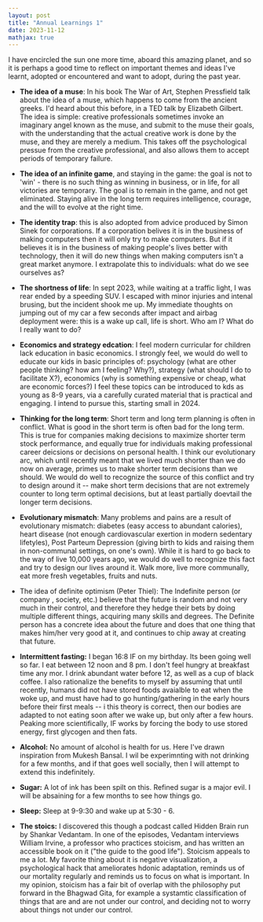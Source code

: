 ```yaml
---
layout: post
title: "Annual Learnings 1"
date: 2023-11-12
mathjax: true
---
```


I have encircled the sun one more time, aboard this amazing planet, and so it is perhaps a good time to reflect on important themes and ideas I've learnt, adopted or encountered and want to adopt, during the past year. 

- **The idea of a muse**: In his book The War of Art, Stephen Pressfield talk about the idea of a muse, which happens to come from the ancient greeks. I'd heard about this before, in a TED talk by Elizabeth Gilbert. The idea is simple: creative professionals sometimes invoke an imaginary angel known as the muse, and submit to the muse their goals, with the understanding that the actual creative work is done by the muse, and they are merely a medium. This takes off the psychological pressue from the creative professional, and also allows them to accept periods of temporary failure. 

- **The idea of an infinite game**, and staying in the game: the goal is not to 'win' - there is no such thing as winning in business, or in life, for all victories are temporary. The goal is to remain in the game, and not get eliminated. Staying alive in the long term requires intelligence, courage, and the will to evolve at the right time. 

- **The identity trap**: this is also adopted from advice produced by Simon Sinek for corporations. If a corporation belives it is in the business of making computers then it will only try to make computers. But if it believes it is in the business of making people's lives better with technology, then it will do new things when making computers isn't a great market anymore. I extrapolate this to individuals: what do we see ourselves as? 

- **The shortness of life**: In sept 2023, while waiting at a traffic light, I was rear ended by a speeding SUV. I escaped with minor injuries and intenal brusing, but the incident shook me up. My immediate thoughts on jumping out of my car a few seconds after impact and airbag deployment were: this is a wake up call, life is short. Who am I? What do I really want to do? 

- **Economics and strategy edcation**: I feel modern curricular for children lack education in basic economics. I strongly feel, we would do well to educate our kids in basic principles of: psychology (what are other people thinking? how am I feeling? Why?), strategy (what should I do to facilitate X?), economics (why is something expensive or cheap, what are economic forces?) I feel these topics can be introduced to kds as young as 8-9 years, via a carefully curated material that is practical and engaging. I intend to pursue this, starting small in 2024. 

- **Thinking for the long term**: Short term and long term planning is often in conflict. What is good in the short term is often bad for the long term. This is true for companies making decisions to maximize shorter term stock performance, and equally true for individuals making professional career deicsions or decisions on personal health. I think our evolutionary arc, which until recently meant that we lived much shorter than we do now on average, primes us to make shorter term decisions than we should. We would do well to recognize the source of this conflict and try to design around it -- make short term decisions that are not extremely counter to long term optimal decisions, but at least partially doevtail the longer term decisions. 

- **Evolutionary mismatch**: Many problems and pains are a result of evolutionary mismatch: diabetes (easy access to abundant calories), heart disease (not enough cardiovascular exertion in modern sedentary lifetyles), Post Parteum Depression (giving birth to kids and raising them in non-communal settings, on one's own). While it is hard to go back to the way of live 10,000 years ago, we would do well to recognize this fact and try to design our lives around it. Walk more, live more communally, eat more fresh vegetables, fruits and nuts. 

- The idea of definite optimism (Peter Thiel): The Indefinite person (or company , society, etc.) believe that the future is random and not very much in their control, and therefore they hedge their bets by doing multiple different things, acquiring many skills and degrees. The Definite person has a concrete idea about the future and does that one thing that makes him/her very good at it, and continues to chip away at creating that future.

- **Intermittent fasting:** I began 16:8 IF on my birthday. Its been going well so far. I eat between 12 noon and 8 pm. I don't feel hungry at breakfast time any mor. I drink abundant water before 12, as well as a cup of black coffee. I also rationalize the benefits to myself by assuming that until recently, humans did not have stored foods avaialble to eat when the woke up, and must have had to go hunting/gathering in the early hours before their first meals -- i this theory is correct, then our bodies are adapted to not eating soon after we wake up, but only after a few hours. Peaking more scientifically, IF works by forcing the body to use stored energy, first glycogen and then fats. 

- **Alcohol:** No amount of alcohol is health for us. Here I've drawn inspiration from Mukesh Bansal. I wil be experimnting with not drinking for a few months, and if that goes well socially, then I will attempt to extend this indefinitely. 

- **Sugar:** A lot of ink has been spilt on this. Refined sugar is a major evil. I will be absaining for a few months to see how things go. 

- **Sleep:** Sleep at 9-9:30 and wake up at 5:30 - 6. 

- **The stoics:** I discovered this though a podcast called Hidden Brain run by Shankar Vedantam. In one of the episodes, Vedantam interviews William Irvine, a professor who practices stoicism, and has written an accessible book on it ("the guide to the good life"). Stoicism appeals to me a lot. My favorite thing about it is negative visualization, a psychological hack that ameliorates hdonic adaptation, reminds us of our mortality regularly and reminds us to focus on what is important. In my opinion, stoicism has a fair bit of overlap with the philosophy put forward in the Bhagwad Gita, for example a systamtic  classification of things that are and are not under our control, and deciding not to worry about things not under our control. 

